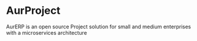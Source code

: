 # AurProject
AurERP is an open source Project solution for small and medium enterprises with a microservices architecture
